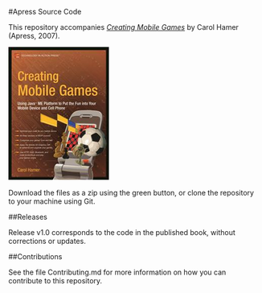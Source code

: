 #Apress Source Code

This repository accompanies [*Creating Mobile Games*](http://www.apress.com/9781590598801) by Carol Hamer (Apress, 2007).

![Cover image](9781590598801.jpg)

Download the files as a zip using the green button, or clone the repository to your machine using Git.

##Releases

Release v1.0 corresponds to the code in the published book, without corrections or updates.

##Contributions

See the file Contributing.md for more information on how you can contribute to this repository.
